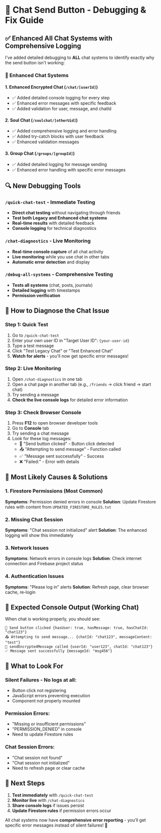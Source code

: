 # 🔧 Chat Send Button - Debugging & Fix Guide

## ✅ Enhanced All Chat Systems with Comprehensive Logging

I've added detailed debugging to **ALL** chat systems to identify exactly why the send button isn't working:

### 🚀 Enhanced Chat Systems

#### 1. **Enhanced Encrypted Chat** (`/chat/[userId]`)
- ✅ Added detailed console logging for every step
- ✅ Enhanced error messages with specific feedback
- ✅ Added validation for user, message, and chatId

#### 2. **Soul Chat** (`/soulchat/[otherUid]`) 
- ✅ Added comprehensive logging and error handling
- ✅ Added try-catch blocks with user feedback
- ✅ Enhanced validation messages

#### 3. **Group Chat** (`/groups/[groupId]`)
- ✅ Added detailed logging for message sending
- ✅ Enhanced error handling with specific error messages

## 🔍 New Debugging Tools

### **`/quick-chat-test`** - Immediate Testing
- **Direct chat testing** without navigating through friends
- **Test both Legacy and Enhanced chat systems**
- **Real-time results** with detailed feedback
- **Console logging** for technical diagnostics

### **`/chat-diagnostics`** - Live Monitoring  
- **Real-time console capture** of all chat activity
- **Live monitoring** while you use chat in other tabs
- **Automatic error detection** and display

### **`/debug-all-systems`** - Comprehensive Testing
- **Tests all systems** (chat, posts, journals)
- **Detailed logging** with timestamps
- **Permission verification**

## 🧪 How to Diagnose the Chat Issue

### **Step 1: Quick Test**
1. Go to `/quick-chat-test`
2. Enter your own user ID in "Target User ID": `{your-user-id}`
3. Type a test message
4. Click "Test Legacy Chat" or "Test Enhanced Chat"
5. **Watch for alerts** - you'll now get specific error messages!

### **Step 2: Live Monitoring**
1. Open `/chat-diagnostics` in one tab
2. Open a chat page in another tab (e.g., `/friends` → click friend → start chat)
3. Try sending a message
4. **Check the live console logs** for detailed error information

### **Step 3: Check Browser Console**
1. Press **F12** to open browser developer tools
2. Go to **Console** tab
3. Try sending a chat message
4. Look for these log messages:
   - 🚀 "Send button clicked" - Button click detected
   - 📤 "Attempting to send message" - Function called
   - ✅ "Message sent successfully" - Success
   - ❌ "Failed:" - Error with details

## 🔑 Most Likely Causes & Solutions

### **1. Firestore Permissions** (Most Common)
**Symptoms**: Permission denied errors in console
**Solution**: Update Firestore rules with content from `UPDATED_FIRESTORE_RULES.txt`

### **2. Missing Chat Session**
**Symptoms**: "Chat session not initialized" alert
**Solution**: The enhanced logging will show this immediately

### **3. Network Issues**
**Symptoms**: Network errors in console logs
**Solution**: Check internet connection and Firebase project status

### **4. Authentication Issues**
**Symptoms**: "Please log in" alerts
**Solution**: Refresh page, clear browser cache, re-login

## 🎯 Expected Console Output (Working Chat)

When chat is working properly, you should see:
```
🚀 Send button clicked {hasUser: true, hasMessage: true, hasChatId: "chat123"}
📤 Attempting to send message... {chatId: "chat123", messageContent: "test"}
🔐 sendEncryptedMessage called {userId: "user123", chatId: "chat123"}
✅ Message sent successfully {messageId: "msg456"}
```

## 🚨 What to Look For

### **Silent Failures** - No logs at all:
- Button click not registering
- JavaScript errors preventing execution
- Component not properly mounted

### **Permission Errors**:
- "Missing or insufficient permissions"
- "PERMISSION_DENIED" in console
- Need to update Firestore rules

### **Chat Session Errors**:
- "Chat session not found"
- "Chat session not initialized"
- Need to refresh page or clear cache

## 📱 Next Steps

1. **Test immediately** with `/quick-chat-test`
2. **Monitor live** with `/chat-diagnostics`  
3. **Share console logs** if issues persist
4. **Update Firestore rules** if permission errors occur

All chat systems now have **comprehensive error reporting** - you'll get specific error messages instead of silent failures! 🎉